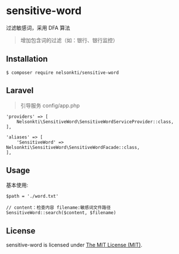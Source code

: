 # sensitive-word
过滤敏感词，采用 DFA 算法
> 增加包含词的过滤（如：银行、银行监控）

## Installation

```shell
$ composer require nelsonkti/sensitive-word
```

## Laravel
> 引导服务 config/app.php
```
'providers' => [
    Nelsonkti\SensitiveWord\SensitiveWordServiceProvider::class,
],

'aliases' => [
    'SensitiveWord' => Nelsonkti\SensitiveWord\SensitiveWordFacade::class,
],
```

## Usage

基本使用:


```
$path = './word.txt'

// content：检查内容 filename:敏感词文件路径
SensitiveWord::search($content, $filename)
```

## License

sensitive-word is licensed under [The MIT License (MIT)](https://github.com/nelsonkti/sensitive-word/blob/master/LICENSE).
